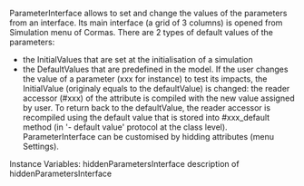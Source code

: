 ParameterInterface allows to set and change the values of the parameters from an interface. Its main interface (a grid of 3 columns) is opened from Simulation menu of Cormas.
There are 2 types of default values of the parameters:
 - the InitialValues that are set at the initialisation of a simulation
 - the DefaultValues that are predefined in the model.
If the user changes the value of a parameter (xxx for instance) to test its impacts, the InitialValue (originaly equals to the defaultValue) is changed: the reader accessor (#xxx) of the attribute is compiled with the new value assigned by user. To return back to the defaultValue, the reader accessor is recompiled using the default value that is stored into #xxx_default method (in '- default value' protocol at the class level).
ParameterInterface can be customised by hidding attributes (menu Settings).

Instance Variables:
	hiddenParametersInterface	<DefaultAttributesSetter>	description of hiddenParametersInterface

